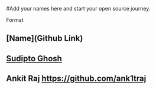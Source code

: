 #Add your names here and start your open source journey.

Format 
## [Name](Github Link)

## [Sudipto Ghosh](https://github.com/pydevsg/)
## Ankit Raj https://github.com/ank1traj
